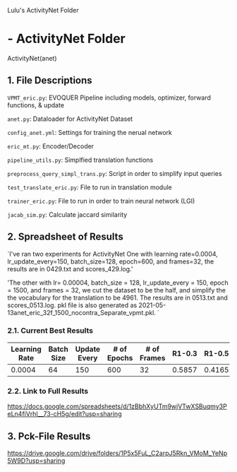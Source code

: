 Lulu's ActivityNet Folder
#  - ActivityNet Folder
ActivityNet(anet)

## 1. File Descriptions

`VPMT_eric.py`: EVOQUER Pipeline including models, optimizer, forward functions, & update

`anet.py`: Dataloader for ActivityNet Dataset

`config_anet.yml`: Settings for training the nerual network

`eric_mt.py`: Encoder/Decoder

`pipeline_utils.py`: Simplfied translation functions

`preprocess_query_simpl_trans.py`: Script in order to simplify input queries

`test_translate_eric.py`: File to run in translation module

`trainer_eric.py`: File to run in order to train neural network (LGI)

`jacab_sim.py`: Calculate jaccard similarity 

## 2. Spreadsheet of Results 

`I've ran two experiments for ActivityNet
One with learning rate=0.0004,
         lr_update_every=150,
         batch_size=128,
         epoch=600,
         and frames=32, the results are in 0429.txt and scores_429.log.'
         
'The other with lr= 0.00004,
               batch_size = 128,
               lr_update_every = 150,
               epoch = 1500,
               and frames = 32, we cut the dataset to be the half, and simplify the the vocabulary for the translation to be 4961.
               The results are in 0513.txt and scores_0513.log. pkl file is also generated as 2021-05-13anet_eric_32f_1500_nocontra_Separate_vpmt.pkl.
`
### 2.1. Current Best Results 
Learning Rate | Batch Size | Update Every | # of Epochs | # of Frames | R1-0.3 | R1-0.5 | R1-0.7 | mIoU
 --- | --- | --- |--- |--- |--- |--- |--- |--- 
0.0004 | 64 | 150 | 600 | 32 | 0.5857 | 0.4165 | 0.2393 | 0.4139

### 2.2. Link to Full Results

https://docs.google.com/spreadsheets/d/1zBbhXyUTm9wjVTwXSBuqmy3PeLn4fiVrhl__73-cH5g/edit?usp=sharing

## 3. Pck-File Results 

https://drive.google.com/drive/folders/1P5x5FuL_C2arpJ5Rkn_VMoM_YeNp5W9D?usp=sharing


               





 
